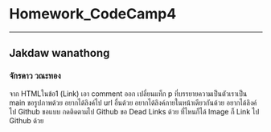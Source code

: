 # Homework_CodeCamp4 
--- 
## Jakdaw wanathong  
### จักรดาว วณะทอง  

จาก HTMLในข้อ1 (Link)
เอา comment ออก
เปลี่ยนแท็ก p ที่บรรยายความเป็นตัวเราเป็น main
ขอรูปภาพด้วย
อยากได้ลิงค์ไป url อื่นด้วย <a>
อยากได้ลิงค์ภายในหน้าเดียวกันด้วย <a>
อยากได้ลิงค์ไป Github ขอแบบ กดติดตามไป Github
ขอ Dead Links ด้วย ที่ไหนก็ได้
Image ก็ Link ไป Github ด้วย
